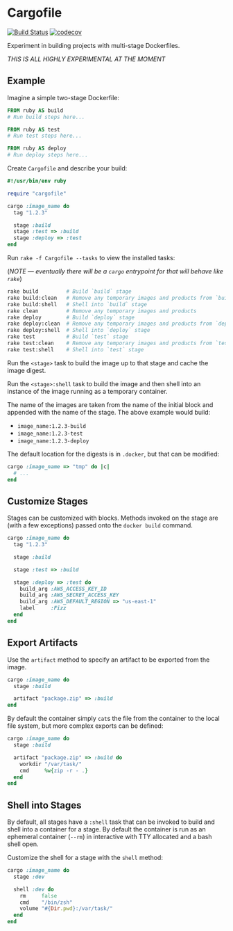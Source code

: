 # Cargofile

[![Build Status](https://travis-ci.com/amancevice/cargofile.svg?branch=master)](https://travis-ci.com/amancevice/cargofile)
[![codecov](https://codecov.io/gh/amancevice/cargofile/branch/master/graph/badge.svg)](https://codecov.io/gh/amancevice/cargofile)

Experiment in building projects with multi-stage Dockerfiles.

*THIS IS ALL HIGHLY EXPERIMENTAL AT THE MOMENT*

## Example

Imagine a simple two-stage Dockerfile:

```Dockerfile
FROM ruby AS build
# Run build steps here...

FROM ruby AS test
# Run test steps here...

FROM ruby AS deploy
# Run deploy steps here...
```

Create `Cargofile` and describe your build:

```ruby
#!/usr/bin/env ruby

require "cargofile"

cargo :image_name do
  tag "1.2.3"

  stage :build
  stage :test => :build
  stage :deploy => :test
end
```

Run `rake -f Cargofile --tasks` to view the installed tasks:

(*NOTE — eventually there will be a `cargo` entrypoint for that will behave like `rake`*)

```bash
rake build         # Build `build` stage
rake build:clean   # Remove any temporary images and products from `build` stage
rake build:shell   # Shell into `build` stage
rake clean         # Remove any temporary images and products
rake deploy        # Build `deploy` stage
rake deploy:clean  # Remove any temporary images and products from `deploy` stage
rake deploy:shell  # Shell into `deploy` stage
rake test          # Build `test` stage
rake test:clean    # Remove any temporary images and products from `test` stage
rake test:shell    # Shell into `test` stage
```

Run the `<stage>` task to build the image up to that stage and cache the image digest.

Run the `<stage>:shell` task to build the image and then shell into an instance of the image running as a temporary container.

The name of the images are taken from the name of the initial block and appended with the name of the stage. The above example would build:

- `image_name:1.2.3-build`
- `image_name:1.2.3-test`
- `image_name:1.2.3-deploy`

The default location for the digests is in `.docker`, but that can be modified:

```ruby
cargo :image_name => "tmp" do |c|
  # ...
end
```

## Customize Stages

Stages can be customized with blocks. Methods invoked on the stage are (with a few exceptions) passed onto the `docker build` command.

```ruby
cargo :image_name do
  tag "1.2.3"

  stage :build

  stage :test => :build

  stage :deploy => :test do
    build_arg :AWS_ACCESS_KEY_ID
    build_arg :AWS_SECRET_ACCESS_KEY
    build_arg :AWS_DEFAULT_REGION => "us-east-1"
    label     :Fizz
  end
end
```

## Export Artifacts

Use the `artifact` method to specify an artifact to be exported from the image.

```ruby
cargo :image_name do
  stage :build

  artifact "package.zip" => :build
end
```

By default the container simply `cat`s the file from the container to the local file system, but more complex exports can be defined:

```ruby
cargo :image_name do
  stage :build

  artifact "package.zip" => :build do
    workdir "/var/task/"
    cmd     %w{zip -r - .}
  end
end
```

## Shell into Stages

By default, all stages have a `:shell` task that can be invoked to build and shell into a container for a stage. By default the container is run as an ephemeral container (`--rm`) in interactive with TTY allocated and a bash shell open.

Customize the shell for a stage with the `shell` method:

```ruby
cargo :image_name do
  stage :dev

  shell :dev do
    rm     false
    cmd    "/bin/zsh"
    volume "#{Dir.pwd}:/var/task/"
  end
end
